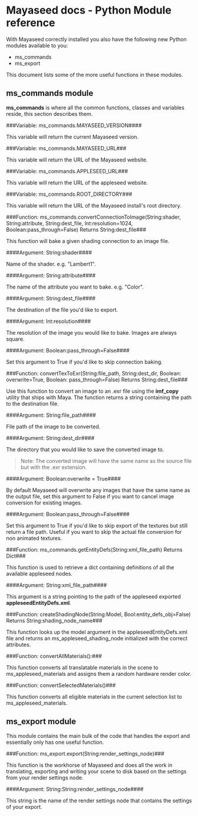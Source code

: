 Mayaseed docs - Python Module reference
=======================================

With Mayaseed correctly installed you also have the following new Python modules available to you:

+ ms_commands
+ ms_export

This document lists some of the more useful functions in these modules.

ms_commands module
------------------

**ms_commands** is where all the common functions, classes and variables reside, this section describes them. 

###Variable: ms\_commands.MAYASEED_VERSION####

This variable will return the current Mayaseed version.

###Variable: ms\_commands.MAYASEED_URL###

This variable will return the URL of the Mayaseed website.

###Variable: ms\_commands.APPLESEED_URL###

This variable will return the URL of the appleseed website.

###Variable: ms\_commands.ROOT_DIRECTORY###

This variable will return the URL of the Mayaseed install's root directory.

###Function: ms\_commands.convertConnectionToImage(String:shader, String:attribute, String:dest\_file, Int:resolution=1024, Boolean:pass_through=False) Returns String:dest\_file###

This function will bake a given shading connection to an image file. 

####Argument: String:shader####

Name of the shader. e.g. "Lambert1".

####Argument: String:attribute####

The name of the attribute you want to bake. e.g. "Color".

####Argument: String:dest\_file####

The destination of the file you'd like to export.

####Argument: Int:resolution####

The resolution of the image you would like to bake. Images are always square.

####Argument: Boolean:pass_through=False####

Set this argument to True if you'd like to skip connection baking.

###Function: convertTexToExr(String:file\_path, String:dest\_dir, Boolean: overwrite=True, Boolean: pass_through=False) Returns String:dest_file###

Use this function to convert an image to an .exr file using the **imf_copy** utility that ships with Maya. The function returns a string containing the path to the destination file.

####Argument: String:file\_path####

File path of the image to be converted.

####Argument: String:dest\_dir####

The directory that you would like to save the converted image to. 

> Note: The converted image will have the same name as the source file but with the .exr extension.

####Argument: Boolean:overwrite = True####

By default Mayaseed will overwrite any images that have the same name as the output file, set this argument to False if you want to cancel image conversion for existing images.

####Argument: Boolean:pass_through=False####

Set this argument to True if you'd like to skip export of the textures but still return a file path. Useful if you want to skip the actual file conversion for non animated textures.


###Function: ms\_commands.getEntityDefs(String:xml\_file\_path) Returns Dict###

This function is used to retrieve a dict containing definitions of all the available appleseed nodes.

####Argument: String:xml\_file\_path####

This argument is a string pointing to the path of the appleseed exported **appleseedEntityDefs.xml**. 

###Function: createShadingNode(String:Model, Bool:entity_defs_obj=False) Returns String:shading_node_name###

This function looks up the model argument in the appleseedEntityDefs.xml file and returns an ms_appleseed_shading_node initialized with the correct attributes.

###Function: convertAllMaterials():###

This function converts all translatable materials in the scene to ms_appleseed_materials and assigns them a random hardware render color.

###Function: convertSelectedMaterials()###

This function converts all eligible materials in the current selection list to ms_appleseed_materials.


ms_export module
----------------

This module contains the main bulk of the code that handles the export and essentially only has one useful function.

###Function: ms_export.export(String:render_settings_node)###

This function is the workhorse of Mayaseed and does all the work in translating, exporting and writing your scene to disk based on the settings from your render settings node.

####Argument: String:String:render_settings_node####

This string is the name of the render settings node that contains the settings of your export.